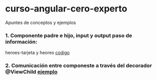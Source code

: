 # curso-angular-cero-experto
Apuntes de conceptos y ejemplos

###  1. Componente padre e hijo, input y output paso de información:
heroes-tarjeta y heores [codigo](https://github.com/crodrigr/curso-angular-cero-experto/tree/main/02-spa/src/app/components)
###  2. Comunicación entre componeste a través del decorador @ViewChild [ejemplo](https://medium.com/@andydev404/comunicaci%C3%B3n-entre-componentes-utilizando-viewchild-angular-20d5bb4619e5)

